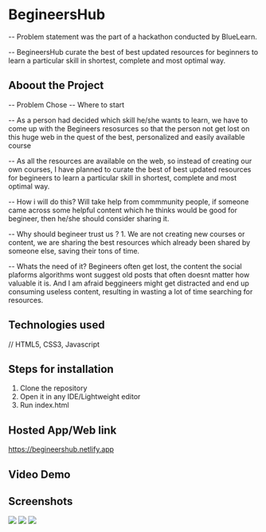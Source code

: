 # BegineersHub

-- Problem statement was the part of a hackathon conducted by BlueLearn.

-- BegineersHub curate the best of best updated resources for beginners to learn a particular skill in shortest, complete and most optimal way.

## Aboout the Project

-- Problem Chose -- Where to start

-- As a person had decided which skill he/she wants to learn, we have to come up with the Begineers resosurces so that the person not get lost on this huge web in the quest of the best, personalized and easily available course

-- As all the resources are available on the web, so instead of creating our own courses, I have planned to curate the best of best updated resources for begineers to learn a particular skill in shortest, complete and most optimal way.

-- How i will do this? Will take help from commmunity people, if someone came across some helpful content which he thinks would be good for begineer, then he/she should consider sharing it.

-- Why should begineer trust us ? 1. We are not creating new courses or content, we are sharing the best resources which already been shared by someone else, saving their tons of time.

-- Whats the need of it? Begineers often get lost, the content the social plaforms algorithms wont suggest old posts that often doesnt matter how valuable it is. And I am afraid beggineers might get distracted and end up consuming useless content, resulting in wasting a lot of time searching for resources.

## Technologies used

// HTML5, CSS3, Javascript

## Steps for installation

1. Clone the repository
2. Open it in any IDE/Lightweight editor
3. Run index.html

## Hosted App/Web link

https://begineershub.netlify.app

## Video Demo
## Screenshots

![](images/screenshot1.jpg)
![](images/screenshot2.jpg)
![](images/screenshot3.jpg)
